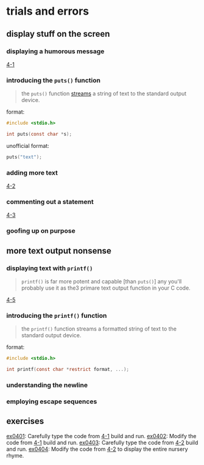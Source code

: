 # trials and errors

## display stuff on the screen

### displaying a humorous message

[4-1](listings/listing0401.c)


### introducing the `puts()` function

>the `puts()` function [streams](../../part3/ch13/README.md) a string of text to the standard output device.


format:
```c
#include <stdio.h>

int puts(const char *s);
```

unofficial format:

```c
puts("text");
```

### adding more text

[4-2](listings/listing0402.c)

### commenting out a statement

[4-3](listings/listing0403.c)

### goofing up on purpose

## more text output nonsense

### displaying text with `printf()`

> `printf()` is far more potent and capable [than `puts()`] any you'll probably use it as the3 primare text output function in your C code.

[4-5](listings/listing0405.c)

### introducing the `printf()` function

> the `printf()` function streams a formatted string of text to the standard output device.
>

format:
```c
#include <stdio.h>

int printf(const char *restrict format, ...);
```

### understanding the newline

### employing escape sequences





## exercises

[ex0401](exercises/ex0401.c): Carefully type the code from [4-1](listings/listing0401.c) build and run.
[ex0402](exercises/ex0402.c): Modify the code from [4-1](listings/listing0401.c) build and run.
[ex0403](exercises/ex0403.c): Carefully type the code from [4-2](listings/listing0402.c) build and run.
[ex0404](exercises/ex0404.c): Modify the code from [4-2](listings/listing0402.c) to display the entire nursery rhyme.

